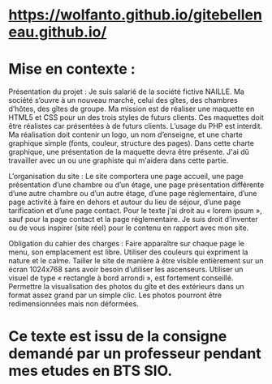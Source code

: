 # https://wolfanto.github.io/gitebelleneau.github.io/
# Mise en contexte :

Présentation du projet : Je suis salarié de la société fictive NAILLE. Ma société s’ouvre à un nouveau marché, celui des gîtes, des chambres d’hôtes, des gîtes de groupe. Ma mission est de réaliser une maquette en HTML5 et CSS pour un des trois styles de futurs clients. Ces maquettes doit être réalistes car présentées à de futurs clients. L’usage du PHP est interdit. Ma  réalisation  doit  contenir  un  logo,  un  nom  d’enseigne,  et  une  charte graphique  simple  (fonts,  couleur,  structure  des  pages).  Dans  cette  charte graphique, une présentation de la maquette devra être présente. J'ai dû travailler avec un ou une graphiste qui m'aidera dans cette partie.

L’organisation du site : Le site comportera une page accueil, une page présentation d’une chambre ou d’un étage, une page présentation différente d’une autre chambre ou d’un autre étage, d’une page réglementaire, d’une page activité à faire en dehors et autour du lieu de séjour, d’une page tarification et d’une page contact. Pour le texte j'ai droit au « lorem ipsum », sauf pour la page contact et la page réglementaire. Je suis droit d’inventer ou de vous inspirer (site réel) pour le contenu en rapport avec mon site. 

Obligation du cahier des charges : 
Faire apparaître sur chaque page le menu, son emplacement est libre.
Utiliser des couleurs qui expriment la nature et le calme. 
Tailler le site de manière à être visible entièrement sur un écran 1024x768 sans avoir besoin d’utiliser les ascenseurs. 
Utiliser un visuel de type « rectangle à bord arrondi », est fortement conseillé. 
Permettre la visualisation des photos du gîte et des extérieurs dans un format assez grand par un simple clic. 
Les photos pourront être redimensionnées mais non déformées. 

# Ce texte est issu de la consigne demandé par un professeur pendant mes etudes en BTS SIO.
